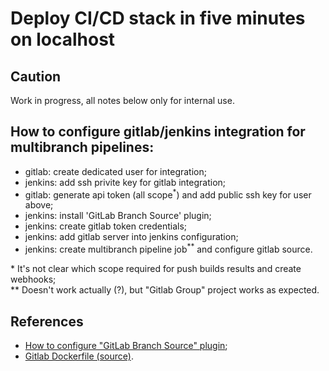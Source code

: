 # Deploy CI/CD stack in five minutes on localhost

## Caution
Work in progress, all notes below only for internal use.

## How to configure gitlab/jenkins integration for multibranch pipelines:
  - gitlab: create dedicated user for integration;
  - jenkins: add ssh privite key for gitlab integration;
  - gitlab: generate api token (all scope<sup>*</sup>) and add public ssh key for user above;
  - jenkins: install 'GitLab Branch Source' plugin;
  - jenkins: create gitlab token credentials;
  - jenkins: add gitlab server into jenkins configuration;
  - jenkins: create multibranch pipeline job<sup>**</sup> and configure gitlab source.

\* It's not clear which scope required for push builds results and create webhooks; \
\** Doesn't work actually (?), but "Gitlab Group" project works as expected.

## References
- [How to configure "GitLab Branch Source" plugin](https://jenkins.io/blog/2019/08/23/introducing-gitlab-branch-source-plugin/);
- [Gitlab Dockerfile (source)](https://gitlab.com/gitlab-org/omnibus-gitlab/-/tree/master/docker).
